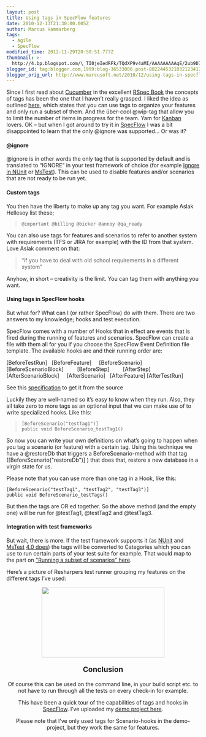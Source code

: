 ```yaml
---
layout: post
title: Using tags in SpecFlow features
date: 2010-12-13T21:30:00.005Z
author: Marcus Hammarberg
tags:
  - Agile
  - SpecFlow
modified_time: 2012-11-29T20:50:51.777Z
thumbnail: >-
  http://4.bp.blogspot.com/\_TI0jeIedRFk/TQdXP9v4aMI/AAAAAAAAAqE/2ub9D7gAH3M/s72-c/reshaper+showing+features+with+tags+as+categories.png
blogger_id: tag:blogger.com,1999:blog-36533086.post-8822445321832123412
blogger_orig_url: http://www.marcusoft.net/2010/12/using-tags-in-specflow-features.html
---
```





Since I first read about
<a href="https://github.com/aslakhellesoy/cucumber/wiki"
target="_blank">Cucumber</a> in the excellent
<a href="http://www.pragprog.com/titles/achbd/the-rspec-book"
target="_blank">RSpec Book</a> the concepts of tags has been the one
that I haven’t really grasped. I liked the idea as outlined
<a href="https://github.com/aslakhellesoy/cucumber/wiki/Tags"
target="_blank">here</a>, which states that you can use tags to organize
your features and only run a subset of them. And the über-cool @wip-tag
that allow you to limit the number of items in progress for the team.
Yam for <a
href="http://www.marcusoft.net/2009/11/kanban-example-by-henrik-kniberg.html"
target="_blank">Kanban</a> lovers.
OK – but when I got around to try it in
<a href="http://www.specflow.org/" target="_blank">SpecFlow</a> I was a
bit disappointed to learn that the only @ignore was supported… Or was
it?

#### @ignore

@ignore is in other words the only tag that is supported by default and
is translated to “IGNORE” in your test framework of choice (for example
<a href="http://www.nunit.org/index.php?p=ignore&amp;r=2.4"
target="_blank">Ignore in NUnit</a> or <a
href="http://msdn.microsoft.com/en-us/library/ms182457(v=vs.80).aspx#UsingIgnoreAttribute"
target="_blank">MsTest</a>).
This can be used to disable features and/or scenarios that are not ready
to be run yet.

#### Custom tags

You then have the liberty to make up any tag you want. For example Aslak
Hellesoy list these;

>     @important @billing @bicker @annoy @qa_ready

You can also use tags for features and scenarios to refer to another
system with requirements (TFS or JIRA for example) with the ID from that
system. Love Aslak comment on that:

> “if you have to deal with old school requirements in a different
> system”

Anyhow, in short – creativity is the limit. You can tag them with
anything you want.

#### Using tags in SpecFlow hooks

But what for? What can I (or rather SpecFlow) do with them. There are
two answers to my knowledge; hooks and test execution.

SpecFlow comes with a number of Hooks that in effect are events that is
fired during the running of features and scenarios. SpecFlow can create
a file with them all for you if you choose the SpecFlow Event Definition
file template. The available hooks are and their running order are:

\[BeforeTestRun\]
  \[BeforeFeature\]
    \[BeforeScenario\]
      \[BeforeScenarioBlock\]
        \[BeforeStep\]
        \[AfterStep\]
      \[AfterScenarioBlock\]
    \[AfterScenario\]
  \[AfterFeature\]
\[AfterTestRun\]

See this <a
href="https://github.com/techtalk/SpecFlow/blob/master/Tests/FeatureTests/BeforeAfterHooks/BeforeAfterHooks.feature"
target="_blank">specification</a> to get it from the source

Luckily they are well-named so it’s easy to know when they run.
Also, they all take zero to more tags as an optional input that we can
make use of to write specialized hooks. Like this:

> ``` brush:
> [BeforeScenario("testTag1")]
> public void BeforeScenario_testTag1()
> ```

So now you can write your own definitions on what’s going to happen when
you tag a scenario (or feature) with a certain tag. Using this technique
we have a @restoreDb that triggers a BeforeScenario-method with that tag
(\[BeforeScenario("restoreDb")\] ) that does that, restore a new
database in a virgin state for us.

Please note that you can use more than one tag in a Hook, like this:

``` brush:
[BeforeScenario("testTag1", "testTag2", "testTag3")]
public void BeforeScenario_testTags()
```

But then the tags are OR:ed together. So the above method (and the empty
one) will be run for @testTag1, @testTag2 and @testTag3.

#### Integration with test frameworks

But wait, there is more. If the test framework supports it (as
<a href="http://www.nunit.org/index.php?p=category&amp;r=2.2"
target="_blank">NUnit</a> and
<a href="http://msdn.microsoft.com/en-us/library/ms182489.aspx#category"
target="_blank">MsTest</a> <a
href="http://groups.google.com/group/specflow/browse_thread/thread/5e15853e59f8219e/baaec86e7ed8da6a?lnk=gst&amp;q=tags+mstest#baaec86e7ed8da6a"
target="_blank">4.0 does</a>) the tags will be converted to Categories
which you can use to run certain parts of your test suite for example.
That would map to the part on
<a href="https://github.com/aslakhellesoy/cucumber/wiki/Tags"
target="_blank">"Running a subset of scenarios” here</a>.

Here’s a picture of Resharpers test runner grouping my features on the
different tags I’ve used:

<div class="separator" style="clear: both; text-align: center;">

<a
href="http://4.bp.blogspot.com/_TI0jeIedRFk/TQdXP9v4aMI/AAAAAAAAAqE/2ub9D7gAH3M/s1600/reshaper+showing+features+with+tags+as+categories.png"
data-imageanchor="1" style="margin-left: 1em; margin-right: 1em;"><img
src="http://4.bp.blogspot.com/_TI0jeIedRFk/TQdXP9v4aMI/AAAAAAAAAqE/2ub9D7gAH3M/s320/reshaper+showing+features+with+tags+as+categories.png"
data-border="0" width="320" height="184" /></a>

#### <span style="font-size: 19px; font-weight: bold;">Conclusion

Of course this can be used on the command line, in your build script
etc. to not have to run through all the tests on every check-in for
example.

This have been a quick tour of the capabilities of tags and hooks in
<a href="http://www.specflow.org/" target="_blank">SpecFlow</a>. I’ve
uploaded my <a href="https://github.com/marcusoftnet/DemoSpecFlowTags"
target="_blank">demo project here</a>.

Please note that I’ve only used tags for Scenario-hooks in the
demo-project, but they work the same for features.
